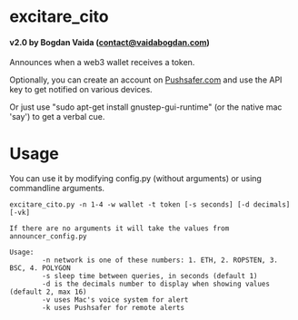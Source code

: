 # excitare_cito
#### v2.0 by Bogdan Vaida (contact@vaidabogdan.com)

Announces when a web3 wallet receives a token.

Optionally, you can create an account on [Pushsafer.com]() and use the API key to get notified on various devices.

Or just use "sudo apt-get install gnustep-gui-runtime" (or the native mac 'say') to get a verbal cue.

# Usage
You can use it by modifying config.py (without arguments) or using commandline arguments.
```
excitare_cito.py -n 1-4 -w wallet -t token [-s seconds] [-d decimals] [-vk]

If there are no arguments it will take the values from announcer_config.py

Usage:
        -n network is one of these numbers: 1. ETH, 2. ROPSTEN, 3. BSC, 4. POLYGON
        -s sleep time between queries, in seconds (default 1)
        -d is the decimals number to display when showing values (default 2, max 16)
        -v uses Mac's voice system for alert
        -k uses Pushsafer for remote alerts
```
